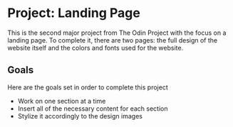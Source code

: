 # Project: Landing Page

This is the second major project from The Odin Project with the focus on a landing page. To complete it, there are two pages: the full design of the website itself and the colors and fonts used for the website.  

## Goals

Here are the goals set in order to complete this project
* Work on one section at a time
* Insert all of the necessary content for each section
* Stylize it accordingly to the design images